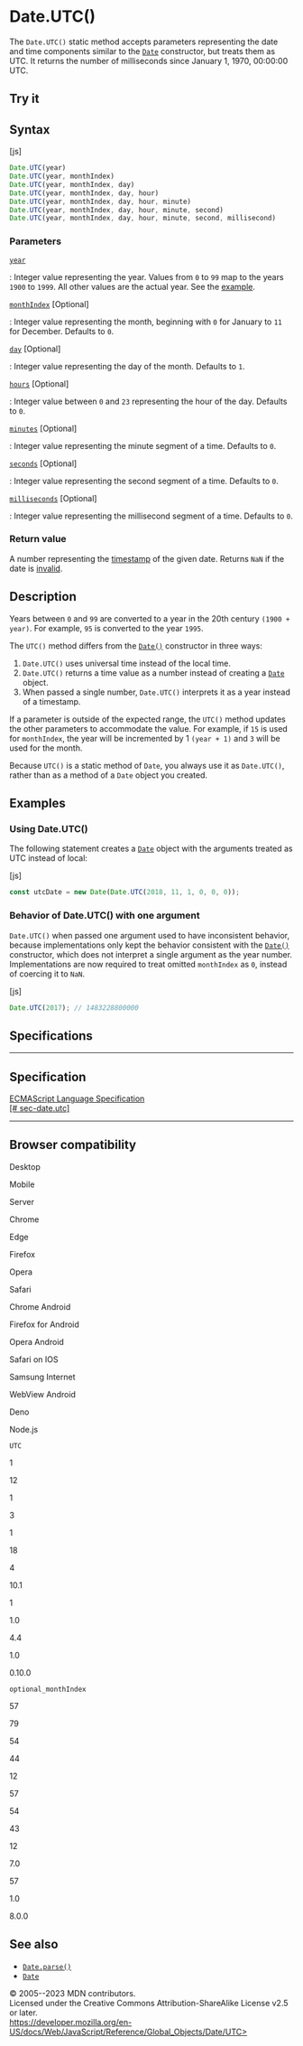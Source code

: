 Date.UTC()
==========

 
The `Date.UTC()` static method accepts parameters representing the date
and time components similar to the [`Date`](../date) constructor, but
treats them as UTC. It returns the number of milliseconds since January
1, 1970, 00:00:00 UTC.


 
Try it 
------

 



 
Syntax
------

 
 
 
[js]


```js
Date.UTC(year)
Date.UTC(year, monthIndex)
Date.UTC(year, monthIndex, day)
Date.UTC(year, monthIndex, day, hour)
Date.UTC(year, monthIndex, day, hour, minute)
Date.UTC(year, monthIndex, day, hour, minute, second)
Date.UTC(year, monthIndex, day, hour, minute, second, millisecond)
```




 
### Parameters

 

[`year`](#year)

:   Integer value representing the year. Values from `0` to `99` map to
    the years `1900` to `1999`. All other values are the actual year.
    See the [example](../date#interpretation_of_two-digit_years).

[`monthIndex`](#monthindex) [Optional]

:   Integer value representing the month, beginning with `0` for January
    to `11` for December. Defaults to `0`.

[`day`](#day) [Optional]

:   Integer value representing the day of the month. Defaults to `1`.

[`hours`](#hours) [Optional]

:   Integer value between `0` and `23` representing the hour of the day.
    Defaults to `0`.

[`minutes`](#minutes) [Optional]

:   Integer value representing the minute segment of a time. Defaults to
    `0`.

[`seconds`](#seconds) [Optional]

:   Integer value representing the second segment of a time. Defaults to
    `0`.

[`milliseconds`](#milliseconds) [Optional]

:   Integer value representing the millisecond segment of a time.
    Defaults to `0`.



 
### Return value 

 
A number representing the
[timestamp](../date#the_epoch_timestamps_and_invalid_date) of the given
date. Returns `NaN` if the date is
[invalid](../date#the_epoch_timestamps_and_invalid_date).



 
Description
-----------

 
Years between `0` and `99` are converted to a year in the 20th century
`(1900 + year)`. For example, `95` is converted to the year `1995`.

The `UTC()` method differs from the [`Date()`](date) constructor in
three ways:

1.  `Date.UTC()` uses universal time instead of the local time.
2.  `Date.UTC()` returns a time value as a number instead of creating a
    [`Date`](../date) object.
3.  When passed a single number, `Date.UTC()` interprets it as a year
    instead of a timestamp.

If a parameter is outside of the expected range, the `UTC()` method
updates the other parameters to accommodate the value. For example, if
`15` is used for `monthIndex`, the year will be incremented by 1
`(year + 1)` and `3` will be used for the month.

Because `UTC()` is a static method of `Date`, you always use it as
`Date.UTC()`, rather than as a method of a `Date` object you created.



 
Examples
--------


 
### Using Date.UTC() 

 
The following statement creates a [`Date`](../date) object with the
arguments treated as UTC instead of local:

 
 
[js]


```js
const utcDate = new Date(Date.UTC(2018, 11, 1, 0, 0, 0));
```




 
### Behavior of Date.UTC() with one argument 

 
`Date.UTC()` when passed one argument used to have inconsistent
behavior, because implementations only kept the behavior consistent with
the [`Date()`](date) constructor, which does not interpret a single
argument as the year number. Implementations are now required to treat
omitted `monthIndex` as `0`, instead of coercing it to `NaN`.

 
 
[js]


```js
Date.UTC(2017); // 1483228800000
```




Specifications
--------------

 
  -----------------------------------------------------------------------------------------------
  Specification
  -----------------------------------------------------------------------------------------------
  [ECMAScript Language Specification\
  [\#
  sec-date.utc]](https://tc39.es/ecma262/multipage/numbers-and-dates.html#sec-date.utc)

  -----------------------------------------------------------------------------------------------


Browser compatibility 
---------------------

 


Desktop

Mobile

Server

Chrome

Edge

Firefox

Opera

Safari

Chrome Android

Firefox for Android

Opera Android

Safari on IOS

Samsung Internet

WebView Android

Deno

Node.js

`UTC`

1

12

1

3

1

18

4

10.1

1

1.0

4.4

1.0

0.10.0

`optional_monthIndex`

57

79

54

44

12

57

54

43

12

7.0

57

1.0

8.0.0

 
See also 
--------

 
-   [`Date.parse()`](parse)
-   [`Date`](../date)



 
© 2005--2023 MDN contributors.\
Licensed under the Creative Commons Attribution-ShareAlike License v2.5
or later.\
https://developer.mozilla.org/en-US/docs/Web/JavaScript/Reference/Global_Objects/Date/UTC>

